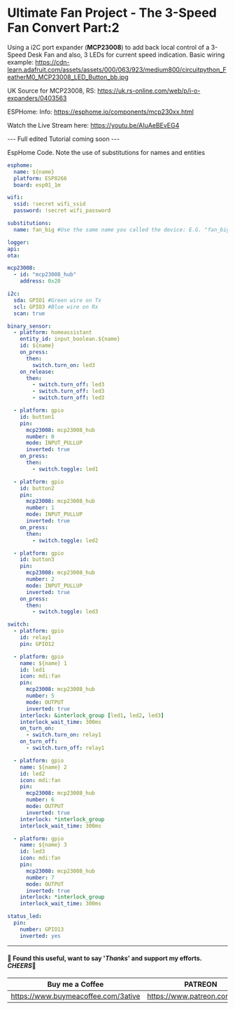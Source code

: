 # Ultimate Fan Project - The 3-Speed Fan Convert Part:2

Using a i2C port expander (**MCP23008**) to add back local control of a 3-Speed Desk Fan and also, 3 LEDs for current speed indication.
Basic wiring example: https://cdn-learn.adafruit.com/assets/assets/000/063/923/medium800/circuitpython_FeatherM0_MCP23008_LED_Button_bb.jpg

UK Source for MCP23008, RS: https://uk.rs-online.com/web/p/i-o-expanders/0403563

ESPHome: Info: https://esphome.io/components/mcp230xx.html

Watch the Live Stream here: https://youtu.be/AIuAeBEvEG4

--- Full edited Tutorial coming soon ---

EspHome Code. Note the use of substitutions for names and entities
```yaml
esphome:
  name: ${name}
  platform: ESP8266
  board: esp01_1m

wifi:
  ssid: !secret wifi_ssid
  password: !secret wifi_password

substitutions:
  name: fan_big #Use the same name you called the device: E.G. "fan_big.yaml"

logger:
api:
ota:

mcp23008:
  - id: "mcp23008_hub"
    address: 0x20

i2c:
  sda: GPIO1 #Green wire on Tx
  scl: GPIO3 #Blue wire on Rx
  scan: true

binary_sensor:
  - platform: homeassistant
    entity_id: input_boolean.${name}
    id: ${name}
    on_press:
      then:
        switch.turn_on: led3
    on_release:
      then:
        - switch.turn_off: led3
        - switch.turn_off: led3
        - switch.turn_off: led3

  - platform: gpio
    id: button1
    pin:
      mcp23008: mcp23008_hub
      number: 0
      mode: INPUT_PULLUP
      inverted: true
    on_press:
      then:
        - switch.toggle: led1

  - platform: gpio
    id: button2
    pin:
      mcp23008: mcp23008_hub
      number: 1
      mode: INPUT_PULLUP
      inverted: true
    on_press:
      then:
        - switch.toggle: led2

  - platform: gpio
    id: button3
    pin:
      mcp23008: mcp23008_hub
      number: 2
      mode: INPUT_PULLUP
      inverted: true
    on_press:
      then:
        - switch.toggle: led3

switch:
  - platform: gpio
    id: relay1
    pin: GPIO12

  - platform: gpio
    name: ${name} 1
    id: led1
    icon: mdi:fan
    pin:
      mcp23008: mcp23008_hub
      number: 5
      mode: OUTPUT
      inverted: true
    interlock: &interlock_group [led1, led2, led3]
    interlock_wait_time: 300ms
    on_turn_on:
      - switch.turn_on: relay1
    on_turn_off:
      - switch.turn_off: relay1

  - platform: gpio
    name: ${name} 2
    id: led2
    icon: mdi:fan
    pin:
      mcp23008: mcp23008_hub
      number: 6
      mode: OUTPUT
      inverted: true
    interlock: *interlock_group
    interlock_wait_time: 300ms

  - platform: gpio
    name: ${name} 3
    id: led3
    icon: mdi:fan
    pin:
      mcp23008: mcp23008_hub
      number: 7
      mode: OUTPUT
      inverted: true
    interlock: *interlock_group
    interlock_wait_time: 300ms

status_led:
  pin:
    number: GPIO13
    inverted: yes
```

___
#### 💖 Found this useful, want to say '*Thanks*' and support my efforts. *CHEERS*🍺
| Buy me a Coffee | PATREON |
|-----------------|---------|
| https://www.buymeacoffee.com/3ative | https://www.patreon.com/3ative |

